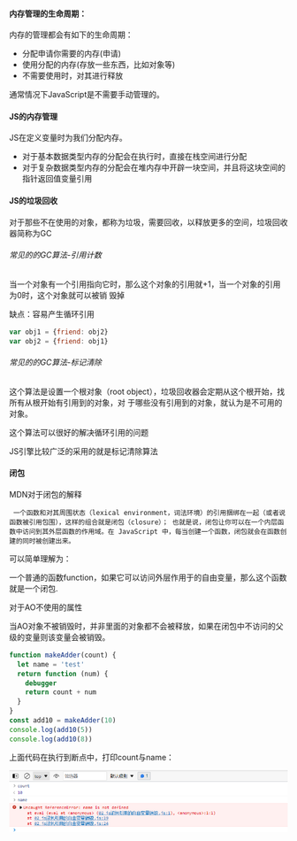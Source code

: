 #### 内存管理的生命周期：

内存的管理都会有如下的生命周期： 

-  分配申请你需要的内存(申请)
-  使用分配的内存(存放一些东西，比如对象等)
-  不需要使用时，对其进行释放

通常情况下JavaScript是不需要手动管理的。

#### JS的内存管理

JS在定义变量时为我们分配内存。

- 对于基本数据类型内存的分配会在执行时，直接在栈空间进行分配
- 对于复杂数据类型内存的分配会在堆内存中开辟一块空间，并且将这块空间的指针返回值变量引用

#### JS的垃圾回收

对于那些不在使用的对象，都称为垃圾，需要回收，以释放更多的空间，垃圾回收器简称为GC

###### 常见的的GC算法-引用计数

当一个对象有一个引用指向它时，那么这个对象的引用就+1，当一个对象的引用为0时，这个对象就可以被销 毁掉 

缺点：容易产生循环引用

```js
var obj1 = {friend: obj2}
var obj2 = {friend: obj1}
```

###### 常见的的GC算法-标记清除

 这个算法是设置一个根对象（root object），垃圾回收器会定期从这个根开始，找所有从根开始有引用到的对象，对 于哪些没有引用到的对象，就认为是不可用的对象。

 这个算法可以很好的解决循环引用的问题 

 JS引擎比较广泛的采用的就是标记清除算法 

#### 闭包

MDN对于闭包的解释

```
 一个函数和对其周围状态（lexical environment，词法环境）的引用捆绑在一起（或者说函数被引用包围），这样的组合就是闭包（closure）； 也就是说，闭包让你可以在一个内层函数中访问到其外层函数的作用域。在 JavaScript 中，每当创建一个函数，闭包就会在函数创建的同时被创建出来。
```

可以简单理解为：

 一个普通的函数function，如果它可以访问外层作用于的自由变量，那么这个函数就是一个闭包.

对于AO不使用的属性

当AO对象不被销毁时，并非里面的对象都不会被释放，如果在闭包中不访问的父级的变量则该变量会被销毁。

```js
function makeAdder(count) {
  let name = 'test'
  return function (num) {
    debugger
    return count + num
  }
}
const add10 = makeAdder(10)
console.log(add10(5))
console.log(add10(8))
```

上面代码在执行到断点中，打印count与name：

![](./images/闭包01.png)

  

